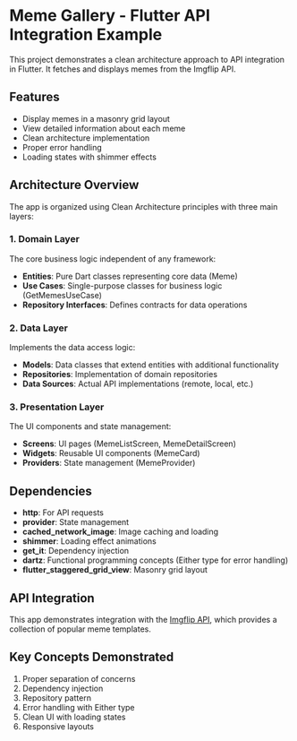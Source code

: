 # Meme Gallery - Flutter API Integration Example

This project demonstrates a clean architecture approach to API integration in Flutter. It fetches and displays memes from the Imgflip API.

## Features

- Display memes in a masonry grid layout
- View detailed information about each meme
- Clean architecture implementation
- Proper error handling
- Loading states with shimmer effects

## Architecture Overview

The app is organized using Clean Architecture principles with three main layers:

### 1. Domain Layer

The core business logic independent of any framework:

- **Entities**: Pure Dart classes representing core data (Meme)
- **Use Cases**: Single-purpose classes for business logic (GetMemesUseCase)
- **Repository Interfaces**: Defines contracts for data operations

### 2. Data Layer

Implements the data access logic:

- **Models**: Data classes that extend entities with additional functionality
- **Repositories**: Implementation of domain repositories
- **Data Sources**: Actual API implementations (remote, local, etc.)

### 3. Presentation Layer

The UI components and state management:

- **Screens**: UI pages (MemeListScreen, MemeDetailScreen)
- **Widgets**: Reusable UI components (MemeCard)
- **Providers**: State management (MemeProvider)

## Dependencies

- **http**: For API requests
- **provider**: State management
- **cached_network_image**: Image caching and loading
- **shimmer**: Loading effect animations
- **get_it**: Dependency injection
- **dartz**: Functional programming concepts (Either type for error handling)
- **flutter_staggered_grid_view**: Masonry grid layout

## API Integration

This app demonstrates integration with the [Imgflip API](https://api.imgflip.com/get_memes), which provides a collection of popular meme templates.

## Key Concepts Demonstrated

1. Proper separation of concerns
2. Dependency injection
3. Repository pattern
4. Error handling with Either type
5. Clean UI with loading states
6. Responsive layouts
